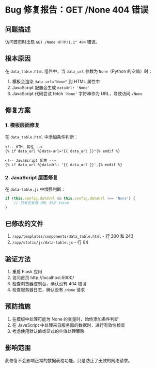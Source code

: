 # Bug 修复报告：GET /None 404 错误

## 问题描述
访问首页时出现 `GET /None HTTP/1.1" 404` 错误。

## 根本原因
在 `data_table.html` 组件中，当 `data_url` 参数为 `None`（Python 的空值）时：
1. 模板会渲染 `data-url="None"` 到 HTML 属性中
2. JavaScript 配置会生成 `dataUrl: 'None'`
3. JavaScript 代码尝试 fetch `'None'` 字符串作为 URL，导致访问 `/None`

## 修复方案

### 1. 模板层面修复
在 `data_table.html` 中添加条件判断：

```jinja2
<!-- HTML 属性 -->
{% if data_url %}data-url="{{ data_url }}"{% endif %}

<!-- JavaScript 配置 -->
{% if data_url %}dataUrl: '{{ data_url }}',{% endif %}
```

### 2. JavaScript 层面修复
在 `data-table.js` 中增强判断：

```javascript
if (this.config.dataUrl && this.config.dataUrl !== 'None') {
    // 只有在有效 URL 时才 fetch
}
```

## 已修改的文件
1. `/app/templates/components/data_table.html` - 行 200 和 243
2. `/app/static/js/data-table.js` - 行 64

## 验证方法
1. 重启 Flask 应用
2. 访问首页 http://localhost:5000/
3. 检查浏览器控制台，确认没有 404 错误
4. 检查服务器日志，确认没有 `/None` 请求

## 预防措施
1. 在模板中处理可能为 None 的变量时，始终添加条件判断
2. 在 JavaScript 中处理来自服务器的数据时，进行有效性检查
3. 考虑使用默认值或显式的空值处理策略

## 影响范围
此修复不会影响正常的数据表格功能，只是防止了无效的网络请求。